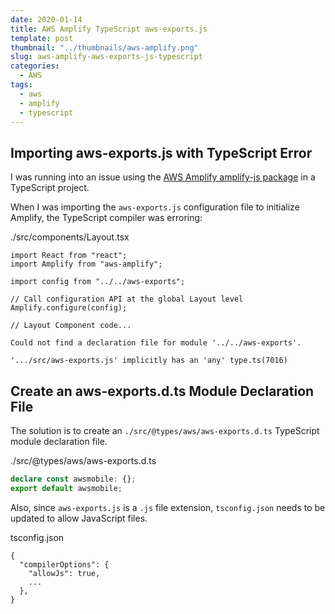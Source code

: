 ```yaml
---
date: 2020-01-14
title: AWS Amplify TypeScript aws-exports.js
template: post
thumbnail: "../thumbnails/aws-amplify.png"
slug: aws-amplify-aws-exports-js-typescript
categories:
  - AWS
tags:
  - aws
  - amplify
  - typescript
---
```


## Importing aws-exports.js with TypeScript Error

I was running into an issue using the <a href='https://github.com/aws-amplify/amplify-js' target="_blank">AWS Amplify amplify-js package</a> in a TypeScript project.

When I was importing the `aws-exports.js` configuration file to initialize Amplify, the TypeScript compiler was erroring:

<div class="filename">./src/components/Layout.tsx</div>

```tsx
import React from "react";
import Amplify from "aws-amplify";

import config from "../../aws-exports";

// Call configuration API at the global Layout level
Amplify.configure(config);

// Layout Component code...
```

```terminal
Could not find a declaration file for module '../../aws-exports'.

'.../src/aws-exports.js' implicitly has an 'any' type.ts(7016)
```

## Create an aws-exports.d.ts Module Declaration File

The solution is to create an `./src/@types/aws/aws-exports.d.ts` TypeScript module declaration file.

<div class="filename">./src/@types/aws/aws-exports.d.ts</div>

```ts
declare const awsmobile: {};
export default awsmobile;
```

Also, since `aws-exports.js` is a `.js` file extension, `tsconfig.json` needs to be updated to allow JavaScript files.

<div class="filename">tsconfig.json</div>

```json{3}
{
  "compilerOptions": {
    "allowJs": true,
    ...
  },
}
```
